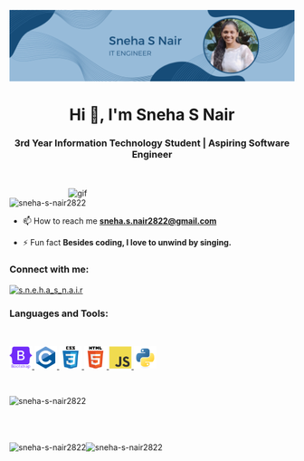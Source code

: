 ![logo](https://github.com/Sneha-S-Nair2822/Sneha-S-Nair2822/blob/main/Banner.png)
<h1 align="center">Hi 👋, I'm Sneha S Nair</h1>
<h3 align="center">3rd Year Information Technology Student | Aspiring Software Engineer</h3><br><br>
<img align="right" alt="gif" width="400" src="https://media.tenor.com/S59bPkT0pqcAAAAC/programming.gif">

<p align="left"> <img src="https://komarev.com/ghpvc/?username=sneha-s-nair2822&label=Profile%20views&color=0e75b6&style=flat" alt="sneha-s-nair2822" /> </p>

- 📫 How to reach me **sneha.s.nair2822@gmail.com**

- ⚡ Fun fact **Besides coding, I love to unwind by singing.**
  

<h3 align="left">Connect with me:</h3>
<p align="left">
<a href="https://instagram.com/s.n.e.h.a_s_n.a.i.r" target="blank"><img align="center" src="https://raw.githubusercontent.com/rahuldkjain/github-profile-readme-generator/master/src/images/icons/Social/instagram.svg" alt="s.n.e.h.a_s_n.a.i.r" height="30" width="40" /></a>
</p>

<h3 align="left">Languages and Tools:</h3><br>
<p align="left"> <a href="https://getbootstrap.com" target="_blank" rel="noreferrer"> <img src="https://raw.githubusercontent.com/devicons/devicon/master/icons/bootstrap/bootstrap-plain-wordmark.svg" alt="bootstrap" width="40" height="40"/> </a> <a href="https://www.cprogramming.com/" target="_blank" rel="noreferrer"> <img src="https://raw.githubusercontent.com/devicons/devicon/master/icons/c/c-original.svg" alt="c" width="40" height="40"/> </a> <a href="https://www.w3schools.com/css/" target="_blank" rel="noreferrer"> <img src="https://raw.githubusercontent.com/devicons/devicon/master/icons/css3/css3-original-wordmark.svg" alt="css3" width="40" height="40"/> </a> <a href="https://www.w3.org/html/" target="_blank" rel="noreferrer"> <img src="https://raw.githubusercontent.com/devicons/devicon/master/icons/html5/html5-original-wordmark.svg" alt="html5" width="40" height="40"/> </a> <a href="https://developer.mozilla.org/en-US/docs/Web/JavaScript" target="_blank" rel="noreferrer"> <img src="https://raw.githubusercontent.com/devicons/devicon/master/icons/javascript/javascript-original.svg" alt="javascript" width="40" height="40"/> </a> <a href="https://www.python.org" target="_blank" rel="noreferrer"> <img src="https://raw.githubusercontent.com/devicons/devicon/master/icons/python/python-original.svg" alt="python" width="40" height="40"/> </a> </p><br>


<p><img align="left" src="https://github-readme-stats.vercel.app/api/top-langs?username=sneha-s-nair2822&show_icons=true&locale=en&layout=compact" alt="sneha-s-nair2822" /></p><br><br><br><br>
<p> <img align="left"  src="https://github-readme-stats.vercel.app/api?username=sneha-s-nair2822&show_icons=true&locale=en" alt="sneha-s-nair2822" /></p>
<p> <img align="left"  src="https://github-readme-streak-stats.herokuapp.com/?user=sneha-s-nair2822&" alt="sneha-s-nair2822" /></p>
